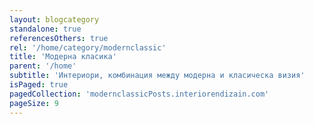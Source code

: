 ```yaml
---
layout: blogcategory
standalone: true
referencesOthers: true
rel: '/home/category/modernclassic'
title: 'Модерна класика'
parent: '/home'
subtitle: 'Интериори, комбинация между модерна и класическа визия'
isPaged: true
pagedCollection: 'modernclassicPosts.interiorendizain.com'
pageSize: 9
---
```

